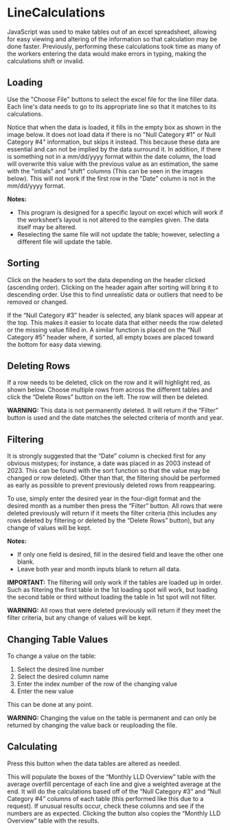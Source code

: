 # LineCalculations
JavaScript was used to make tables out of an excel spreadsheet, allowing for easy viewing and altering of the information so that calculation may be done faster. Previously, performing these calculations took time as many of the workers entering the data would make errors in typing, making the calculations shift or invalid.

## Loading

Use the "Choose File" buttons to select the excel file for the line filler data. Each line's data needs to go to its appropriate line so that it matches to its calculations.<br>

Notice that when the data is loaded, it fills in the empty box as shown in the image below. It does not load data if there is no "Null Category #1" or Null Category #4" information, but skips it instead. This because these data are essential and can not be implied by the data surround it. In addition, if there is something not in a mm/dd/yyyy format within the date column, the load will overwrite this value with the previous value as an estimation, the same with the "intials" and "shift" columns (This can be seen in the images below).  This will not work if the first row in the "Date" column is not in the mm/dd/yyyy format.

**Notes:** <br>
* This program is designed for a specific layout on excel which will work if the worksheet’s layout is not altered to the eamples given. The data itself may be altered.
* Reselecting the same file will not update the table; however, selecting a different file will update the table.

## Sorting

Click on the headers to sort the data depending on the header clicked (ascending order). Clicking on the header again after sorting will bring it to descending order. Use this to find unrealistic data or outliers that need to be removed or changed.
<br>

If the “Null Category #3” header is selected, any blank spaces will appear at the top. This makes it easier to locate data that either needs the row deleted or the missing value filled in. A similar function is placed on the “Null Category #5” header where, if sorted, all empty boxes are placed toward the bottom for easy data viewing.  

## Deleting Rows

If a row needs to be deleted, click on the row and it will highlight red, as shown below. Choose multiple rows from across the different tables and click the “Delete Rows” button on the left. The row will then be deleted.

**WARNING:** This data is not permanently deleted. It will return if the “Filter” button is used and the date matches the selected criteria of month and year.

## Filtering

It is strongly suggested that the “Date” column is checked first for any obvious mistypes; for instance, a date was placed in as 2003 instead of 2023. This can be found with the sort function so that the value may be changed or row deleted). Other than that, the filtering should be performed as early as possible to prevent previously deleted rows from reappearing.

To use, simply enter the desired year in the four-digit format and the desired month as a number then press the “Filter” button. All rows that were deleted previously will return if it meets the filter criteria (this includes any rows deleted by filtering or deleted by the “Delete Rows” button), but any change of values will be kept. <br>

**Notes:** <br>
* If only one field is desired, fill in the desired field and leave the other one blank. 
* Leave both year and month inputs blank to return all data.

**IMPORTANT:** The filtering will only work if the tables are loaded up in order. Such as filtering the first table in the 1st loading spot will work, but loading the second table or third without loading the table in 1st spot will not filter.

**WARNING:** All rows that were deleted previously will return if they meet the filter criteria, but any change of values will be kept.


## Changing Table Values

To change a value on the table: 
1.	Select the desired line number
2.	Select the desired column name
3.	 Enter the index number of the row of the changing value
4.	Enter the new value

This can be done at any point.

**WARNING:** Changing the value on the table is permanent and can only be returned by changing the value back or reuploading the file.

## Calculating

Press this button when the data tables are altered as needed.

This will populate the boxes of the “Monthly LLD Overview” table with the average overfill percentage of each line and give a weighted average at the end. It will do the calculations based off of the “Null Category #3” and “Null Category #4” columns of each table (this performed like this due to a request). If unusual results occur, check these columns and see if the numbers are as expected.  Clicking the button also copies the “Monthly LLD Overview” table with the results.
